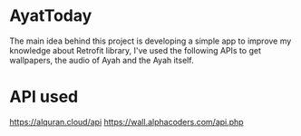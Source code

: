 # AyatToday

The main idea behind this project is developing a simple app to improve my knowledge about Retrofit library, I've used the following APIs to get wallpapers, the audio of Ayah  and the Ayah itself.

# API used 

https://alquran.cloud/api
https://wall.alphacoders.com/api.php
